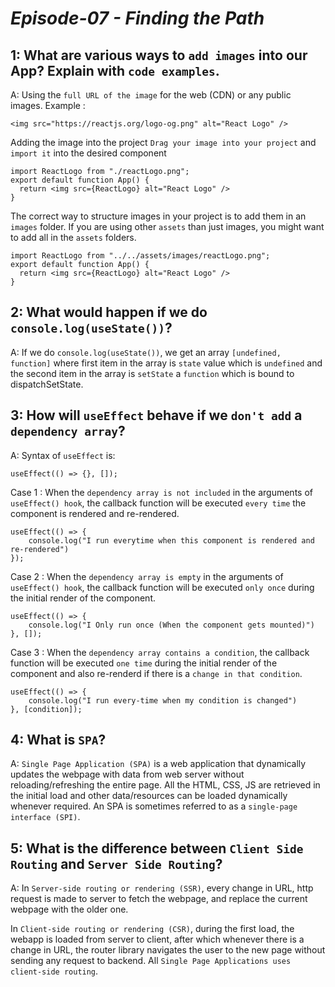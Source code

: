 # _Episode-07 - Finding the Path_

## 1: What are various ways to `add images` into our App? Explain with `code examples`.
A: Using the `full URL of the image` for the web (CDN) or any public images.
Example : 
```
<img src="https://reactjs.org/logo-og.png" alt="React Logo" />
```
Adding the image into the project 
`Drag your image into your project` and `import it` into the desired component
```
import ReactLogo from "./reactLogo.png";
export default function App() {
  return <img src={ReactLogo} alt="React Logo" />
}
```
The correct way to structure images in your project is to add them in an `images` folder. If you are using other `assets` than just images, you might want to add all in the `assets` folders. 
```
import ReactLogo from "../../assets/images/reactLogo.png";
export default function App() {
  return <img src={ReactLogo} alt="React Logo" />
}
```

## 2: What would happen if we do `console.log(useState())`?
A: If we do `console.log(useState())`, we get an array `[undefined, function]`  where first item in the array is `state` value which is `undefined` and the second item in the array is `setState` a `function` which is bound to dispatchSetState.

## 3: How will `useEffect` behave if we `don't add` a `dependency array`?
A: Syntax of `useEffect` is:
```
useEffect(() => {}, []);
```
Case 1 : When the `dependency array is not included` in the arguments of `useEffect() hook`, the callback function will be executed `every time` the component is rendered and re-rendered.
```
useEffect(() => {
	console.log("I run everytime when this component is rendered and re-rendered")
});
```
Case 2 : When the `dependency array is empty` in the arguments of `useEffect() hook`, the callback function will be executed `only once` during the initial render of the component.
```
useEffect(() => {
	console.log("I Only run once (When the component gets mounted)")
}, []);
```
Case 3 :  When the `dependency array contains a condition`,  the callback function will be executed  `one time` during the initial render of the component and also re-renderd if there is a `change in that condition`.
```
useEffect(() => {
	console.log("I run every-time when my condition is changed")
}, [condition]);
```

## 4: What is `SPA`?
A: `Single Page Application (SPA)` is a web application that dynamically updates the webpage with data from web server without reloading/refreshing the entire page. All the HTML, CSS, JS are retrieved in the initial load and other data/resources can be loaded dynamically whenever required. An SPA is sometimes referred to as a `single-page interface (SPI)`.

## 5: What is the difference between `Client Side Routing` and `Server Side Routing`?
A: In `Server-side routing or rendering (SSR)`, every change in URL, http request is made to server to fetch the webpage, and replace the current webpage with the older one. 

In `Client-side routing or rendering (CSR)`, during the first load, the webapp is loaded from server to client, after which whenever there is a change in URL, the router library navigates the user to the new page without sending any request to backend. All `Single Page Applications uses client-side routing`. 